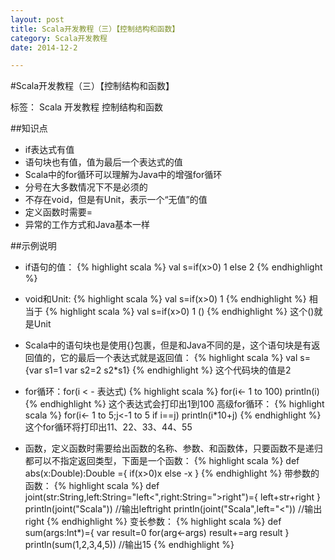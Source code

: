 ```yaml
---
layout: post
title: Scala开发教程（三）【控制结构和函数】
category: Scala开发教程
date: 2014-12-2

---
```


#Scala开发教程（三）【控制结构和函数】

标签： Scala 开发教程 控制结构和函数

##知识点
>
- if表达式有值
- 语句块也有值，值为最后一个表达式的值
- Scala中的for循环可以理解为Java中的增强for循环
- 分号在大多数情况下不是必须的
- 不存在void，但是有Unit，表示一个“无值”的值
- 定义函数时需要=
- 异常的工作方式和Java基本一样

<!-- more -->

##示例说明
>
- if语句的值：
{% highlight scala %}
 val s=if(x>0) 1 else 2
{% endhighlight %}
- void和Unit:
{% highlight scala %}
 val s=if(x>0) 1
{% endhighlight %}
相当于
{% highlight scala %}
 val s=if(x>0) 1 ()
{% endhighlight %}
这个()就是Unit

- Scala中的语句块也是使用{}包裹，但是和Java不同的是，这个语句块是有返回值的，它的最后一个表达式就是返回值：
{% highlight scala %}
   val s={var s1=1
       var s2=2
       s2*s1}
{% endhighlight %}
这个代码块的值是2

- for循环：for(i < - 表达式)
{% highlight scala %}
  for(i<- 1 to 100)
    println(i)
{% endhighlight %}
这个表达式会打印出1到100
高级for循环：
{% highlight scala %}
  for(i<- 1 to 5;j<-1 to 5 if i==j)
    println(i*10+j)
{% endhighlight %}
这个for循环将打印出11、22、33、44、55

- 函数，定义函数时需要给出函数的名称、参数、和函数体，只要函数不是递归都可以不指定返回类型，下面是一个函数：
{% highlight scala %}
  def abs(x:Double):Double ={
    if(x>0)x else -x
  }
{% endhighlight %}
带参数的函数：
{% highlight scala %}
  def joint(str:String,left:String="left<",right:String=">right")={
    left+str+right
  }
      println(joint("Scala"))
      //输出left<Scala>right
      println(joint("Scala",left="<"))
      //输出<Scala>right
{% endhighlight %}
变长参数：
{% highlight scala %}
  def sum(args:Int*)={
    var result=0
    for(arg<-args) result+=arg
    result
  }
    println(sum(1,2,3,4,5))
    //输出15
{% endhighlight %}




















